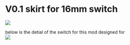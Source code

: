 # V0.1 skirt for 16mm switch
![](/images/image_of_Skirt_LED_button.png)

below is the detial of the switch for this mod designed for<br>
![](/images/image_switch_detail.jpeg)
